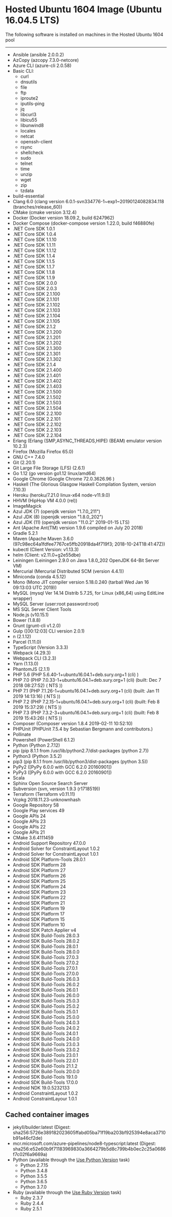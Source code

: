 # Hosted Ubuntu 1604 Image (Ubuntu 16.04.5 LTS)
The following software is installed on machines in the Hosted Ubuntu 1604 pool
***
- Ansible (ansible 2.0.0.2)
- AzCopy (azcopy 7.3.0-netcore)
- Azure CLI (azure-cli                         2.0.58)
- Basic CLI:
  - curl
  - dnsutils
  - file
  - ftp
  - iproute2
  - iputils-ping
  - jq
  - libcurl3
  - libicu55
  - libunwind8
  - locales
  - netcat
  - openssh-client
  - rsync
  - shellcheck
  - sudo
  - telnet
  - time
  - unzip
  - wget
  - zip
  - tzdata
- build-essential
- Clang 6.0 (clang version 6.0.1-svn334776-1~exp1~20190124082834.118 (branches/release_60))
- CMake (cmake version 3.12.4)
- Docker (Docker version 18.09.2, build 6247962)
- Docker Compose (docker-compose version 1.22.0, build f46880fe)
- .NET Core SDK 1.0.1
- .NET Core SDK 1.0.4
- .NET Core SDK 1.1.10
- .NET Core SDK 1.1.11
- .NET Core SDK 1.1.12
- .NET Core SDK 1.1.4
- .NET Core SDK 1.1.5
- .NET Core SDK 1.1.7
- .NET Core SDK 1.1.8
- .NET Core SDK 1.1.9
- .NET Core SDK 2.0.0
- .NET Core SDK 2.0.3
- .NET Core SDK 2.1.100
- .NET Core SDK 2.1.101
- .NET Core SDK 2.1.102
- .NET Core SDK 2.1.103
- .NET Core SDK 2.1.104
- .NET Core SDK 2.1.105
- .NET Core SDK 2.1.2
- .NET Core SDK 2.1.200
- .NET Core SDK 2.1.201
- .NET Core SDK 2.1.202
- .NET Core SDK 2.1.300
- .NET Core SDK 2.1.301
- .NET Core SDK 2.1.302
- .NET Core SDK 2.1.4
- .NET Core SDK 2.1.400
- .NET Core SDK 2.1.401
- .NET Core SDK 2.1.402
- .NET Core SDK 2.1.403
- .NET Core SDK 2.1.500
- .NET Core SDK 2.1.502
- .NET Core SDK 2.1.503
- .NET Core SDK 2.1.504
- .NET Core SDK 2.2.100
- .NET Core SDK 2.2.101
- .NET Core SDK 2.2.102
- .NET Core SDK 2.2.103
- .NET Core SDK 2.2.104
- Erlang (Erlang (SMP,ASYNC_THREADS,HIPE) (BEAM) emulator version 10.2.3)
- Firefox (Mozilla Firefox 65.0)
- GNU C++ 7.4.0
- Git (2.20.1)
- Git Large File Storage (LFS) (2.6.1)
- Go 1.12 (go version go1.12 linux/amd64)
- Google Chrome (Google Chrome 72.0.3626.96 )
- Haskell (The Glorious Glasgow Haskell Compilation System, version 7.10.3)
- Heroku (heroku/7.21.0 linux-x64 node-v11.9.0)
- HHVM (HipHop VM 4.0.0 (rel))
- ImageMagick
- Azul JDK (7) (openjdk version "1.7.0_211")
- Azul JDK (8) (openjdk version "1.8.0_202")
- Azul JDK (11) (openjdk version "11.0.2" 2019-01-15 LTS)
- Ant (Apache Ant(TM) version 1.9.6 compiled on July 20 2018)
- Gradle 5.2.1
- Maven (Apache Maven 3.6.0 (97c98ec64a1fdfee7767ce5ffb20918da4f719f3; 2018-10-24T18:41:47Z))
- kubectl (Client Version: v1.13.3)
- helm (Client: v2.11.0+g2e55dbe)
- Leiningen (Leiningen 2.9.0 on Java 1.8.0_202 OpenJDK 64-Bit Server VM)
- Mercurial (Mercurial Distributed SCM (version 4.4.1))
- Miniconda (conda 4.5.12)
- Mono (Mono JIT compiler version 5.18.0.240 (tarball Wed Jan 16 09:13:03 UTC 2019))
- MySQL (mysql  Ver 14.14 Distrib 5.7.25, for Linux (x86_64) using  EditLine wrapper)
- MySQL Server (user:root password:root)
- MS SQL Server Client Tools
- Node.js (v10.15.1)
- Bower (1.8.8)
- Grunt (grunt-cli v1.2.0)
- Gulp ([00:12:03] CLI version 2.0.1)
- n (2.1.12)
- Parcel (1.11.0)
- TypeScript (Version 3.3.3)
- Webpack (4.29.3)
- Webpack CLI (3.2.3)
- Yarn (1.13.0)
- PhantomJS (2.1.1)
- PHP 5.6 (PHP 5.6.40-1+ubuntu16.04.1+deb.sury.org+1 (cli) )
- PHP 7.0 (PHP 7.0.33-1+ubuntu16.04.1+deb.sury.org+1 (cli) (built: Dec  7 2018 08:27:52) ( NTS ))
- PHP 7.1 (PHP 7.1.26-1+ubuntu16.04.1+deb.sury.org+1 (cli) (built: Jan 11 2019 14:13:16) ( NTS ))
- PHP 7.2 (PHP 7.2.15-1+ubuntu16.04.1+deb.sury.org+1 (cli) (built: Feb  8 2019 15:37:29) ( NTS ))
- PHP 7.3 (PHP 7.3.2-3+ubuntu16.04.1+deb.sury.org+1 (cli) (built: Feb  8 2019 15:43:26) ( NTS ))
- Composer  (Composer version 1.8.4 2019-02-11 10:52:10)
- PHPUnit (PHPUnit 7.5.4 by Sebastian Bergmann and contributors.)
- Pollinate
- Powershell (PowerShell 6.1.2)
- Python (Python 2.7.12)
- pip (pip 8.1.1 from /usr/lib/python2.7/dist-packages (python 2.7))
- Python3 (Python 3.5.2)
- pip3 (pip 8.1.1 from /usr/lib/python3/dist-packages (python 3.5))
- PyPy2 ([PyPy 6.0.0 with GCC 6.2.0 20160901])
- PyPy3 ([PyPy 6.0.0 with GCC 6.2.0 20160901])
- Scala
- Sphinx Open Source Search Server
- Subversion (svn, version 1.9.3 (r1718519))
- Terraform (Terraform v0.11.11)
- Vcpkg 2018.11.23-unknownhash
- Google Repository 58
- Google Play services 49
- Google APIs 24
- Google APIs 23
- Google APIs 22
- Google APIs 21
- CMake 3.6.4111459
- Android Support Repository 47.0.0
- Android Solver for ConstraintLayout 1.0.2
- Android Solver for ConstraintLayout 1.0.1
- Android SDK Platform-Tools 28.0.1
- Android SDK Platform 28
- Android SDK Platform 27
- Android SDK Platform 26
- Android SDK Platform 25
- Android SDK Platform 24
- Android SDK Platform 23
- Android SDK Platform 22
- Android SDK Platform 21
- Android SDK Platform 19
- Android SDK Platform 17
- Android SDK Platform 15
- Android SDK Platform 10
- Android SDK Patch Applier v4
- Android SDK Build-Tools 28.0.3
- Android SDK Build-Tools 28.0.2
- Android SDK Build-Tools 28.0.1
- Android SDK Build-Tools 28.0.0
- Android SDK Build-Tools 27.0.3
- Android SDK Build-Tools 27.0.2
- Android SDK Build-Tools 27.0.1
- Android SDK Build-Tools 27.0.0
- Android SDK Build-Tools 26.0.3
- Android SDK Build-Tools 26.0.2
- Android SDK Build-Tools 26.0.1
- Android SDK Build-Tools 26.0.0
- Android SDK Build-Tools 25.0.3
- Android SDK Build-Tools 25.0.2
- Android SDK Build-Tools 25.0.1
- Android SDK Build-Tools 25.0.0
- Android SDK Build-Tools 24.0.3
- Android SDK Build-Tools 24.0.2
- Android SDK Build-Tools 24.0.1
- Android SDK Build-Tools 24.0.0
- Android SDK Build-Tools 23.0.3
- Android SDK Build-Tools 23.0.2
- Android SDK Build-Tools 23.0.1
- Android SDK Build-Tools 22.0.1
- Android SDK Build-Tools 21.1.2
- Android SDK Build-Tools 20.0.0
- Android SDK Build-Tools 19.1.0
- Android SDK Build-Tools 17.0.0
- Android NDK 19.0.5232133
- Android ConstraintLayout 1.0.2
- Android ConstraintLayour 1.0.1
## Cached container images
- jekyll/builder:latest (Digest: sha256:5726e389182023605ffabd05ba71f19ba203bf925394e8aca3710b91a46cf2de)
- mcr.microsoft.com/azure-pipelines/node8-typescript:latest (Digest: sha256:e52e60b9f71183969830a3664279b5d8c799b4b0ec2c25a0686f7c02f6a9669a)
- Python (available through the [Use Python Version](https://go.microsoft.com/fwlink/?linkid=871498) task)
  - Python 2.7.15
  - Python 3.4.8
  - Python 3.5.5
  - Python 3.6.5
  - Python 3.7.0
- Ruby (available through the [Use Ruby Version](https://go.microsoft.com/fwlink/?linkid=2005989) task)
  - Ruby 2.3.7
  - Ruby 2.4.4
  - Ruby 2.5.1
